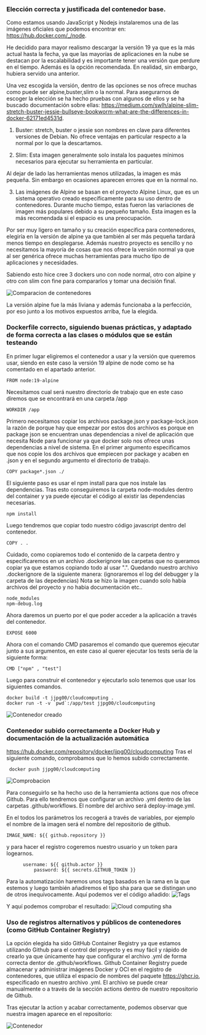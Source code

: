 ### Elección correcta y justificada del contenedor base.

Como estamos usando JavaScript y Nodejs instalaremos una de las imágenes oficiales que podemos encontrar en: https://hub.docker.com/_/node.

He decidido para mayor realismo descargar la versión 19 ya que es la más actual hasta la fecha, ya que las mayorías de aplicaciones en la nube se destacan por la escalabilidad y es importante tener una versión que perdure en el tiempo. Además es la opción recomendada.
En realidad, sin embargo, hubiera servido una anterior.

Una vez escogida la versión, dentro de las opciones se nos ofrece muchas como puede ser alpine,buster,slim o la normal.
Para asegurarnos de escoger la elección se ha hecho pruebas con algunos de ellos y se ha buscado documentación sobre ellas: https://medium.com/swlh/alpine-slim-stretch-buster-jessie-bullseye-bookworm-what-are-the-differences-in-docker-62171ed4531d.

1. Buster: stretch, buster o jessie son nombres en clave para diferentes versiones de Debian. No ofrece ventajas en particular respecto a la normal por lo que la descartamos.

2. Slim: Esta imagen generalmente solo instala los paquetes mínimos necesarios para ejecutar su herramienta en particular. 

Al dejar de lado las herramientas menos utilizadas, la imagen es más pequeña. Sin embargo en ocasiones aparecen errores que en la normal no.

3. Las imágenes de Alpine se basan en el proyecto Alpine Linux, que es un sistema operativo creado específicamente para su uso dentro de contenedores. Durante mucho tiempo, estas fueron las variaciones de imagen más populares debido a su pequeño tamaño.
Esta imagen es la más recomendada si el espacio es una preocupación.

Por ser muy ligero en tamaño y su creación especifica para contenedores, elegiría en la versión de alpine ya que también al ser más pequeña tardará menos tiempo en desplegarse.
Además nuestro proyecto es sencillo y no necesitamos la mayoría de cosas que nos ofrece la versión normal ya que al ser genérica ofrece muchas herramientas para mucho tipo de aplicaciones y necesidades.

Sabiendo esto hice cree 3 dockers uno con node normal, otro con alpine y otro con slim con fine para compararlos y tomar una decisión final.

![Comparacion de contenedores](../../imagenes/comparacionversiones.png)

La versión alpine fue la más liviana y además funcionaba a la perfección, por eso junto a los motivos expuestos arriba, fue la elegida.

### Dockerfile correcto, siguiendo buenas prácticas, y adaptado de forma correcta a las clases o módulos que se están testeando

En primer lugar eligiremos el contenedor a usar y la versión que queremos usar, siendo en este caso la versión 19 alpine de node como se ha comentado en el apartado anterior.
```
FROM node:19-alpine
```

Necesitamos cual será nuestro directorio de trabajo que en este caso diremos que se encontrará en una carpeta /app
```
WORKDIR /app
```

Primero necesitamos copiar los archivos package.json y package-lock.json la razón de porque hay que empezar por estos dos archivos es porque en package json se encuentran unas dependencias a nivel de aplicación que necesita Node para funcionar ya que docker solo nos ofrece unas dependencias a nivel de sistema.
En el primer argumento especificamos que nos copie los dos archivos que empiecen por package y acaben en .json y en el segundo argumento el directorio de trabajo.
```
COPY package*.json ./
```

El siguiente paso es usar el npm install para que nos instale las dependencias. Tras esto conseguiremos la carpeta node-modules dentro del container y ya puede ejecutar el código al existir las dependencias necesarias.
```
npm install
```

Luego tendremos que copiar todo nuestro código javascript dentro del contenedor. 
```
COPY . .
```

Cuidado, como copiaremos todo el contenido de la carpeta dentro y especificaremos en un archivo .dockerignore las carpetas que no queramos copiar ya que estamos copiando todo al usar ".".
Quedando nuestro archivo .dockerignore de la siguiente manera: (ignoraremos el log del debugger y la carpeta de las depedencias)
Nota se hizo la imagen cuando solo había archivos del proyecto y no habia documentación etc..
```
node_modules
npm-debug.log
```

Ahora daremos un puerto por el que poder acceder a la aplicación a través del contenedor.
```
EXPOSE 6000
```

Ahora con el comando CMD pasaremos el comando que queremos ejecutar junto a sus argumentos, en este caso al querer ejecutar los tests sería de la siguiente forma:
```
CMD ["npm" , "test"]
```

Luego para construir el contenedor y ejecutarlo solo tenemos que usar los siguientes comandos.

```
docker build -t jjpg00/cloudcomputing .
docker run -t -v `pwd`:/app/test jjpg00/cloudcomputing
```

![Contenedor creado](../../imagenes/todobien.png)

### Contenedor subido correctamente a Docker Hub y documentación de la actualización automática
https://hub.docker.com/repository/docker/jjpg00/cloudcomputing
Tras el siguiente comando, comprobamos que lo hemos subido correctamente.
```
 docker push jjpg00/cloudcomputing
```
![Comprobacion](../../imagenes/cc.png)

Para conseguirlo se ha hecho uso de la herramienta actions que nos ofrece Github. Para ello tendremos que configurar un archivo .yml dentro de las carpetas .github/workflows.
El nombre del archivo será deploy-image.yml.

En el todos los parámetros los recogerá a través de variables, por ejemplo el nombre de la imagen será el nombre del repositorio de github.

```
IMAGE_NAME: ${{ github.repository }}
```
y para hacer el registro cogeremos nuestro usuario y un token para logearnos.
```
      username: ${{ github.actor }}
          password: ${{ secrets.GITHUB_TOKEN }}
 ```
 
 Para la automatización haremos unos tags basados en la rama en la que estemos y luego también añadiremos el tipo sha para que se distingan uno de otros inequívocamente.
 Aquí podemos ver el código añadido:
 ![Tags](../../imagenes/tags.png)
 
 Y aquí podemos comprobar el resultado:
 ![Cloud computing sha](../../imagenes/cloudcomputingsha.png)
### Uso de registros alternativos y públicos de contenedores (como GitHub Container Registry)
 La opción elegida ha sido GitHub Container Registry ya que estamos utilizando Github para el control del proyecto y es muy fácil y rápido de crearlo ya que únicamente hay que configurar el archivo .yml de forma correcta dentor de .github/workflows.
 Github Container Registry puede almacenar y administrar imágenes Docker y OCI en el registro de contenedores, que utiliza el espacio de nombres del paquete https://ghcr.io, especificado en nuestro archivo .yml. El archivo se puede crear manualmente o a través de la sección actions dentro de nuestro repositorio de Github.
 
 Tras ejecutar la action y acabar correctamente, podemos observar que nuestra imagen aparece en el repositorio:
 
 ![Contenedor](../../imagenes/contenedor.png)